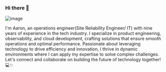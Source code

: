 ### Hi there 👋
![image](https://github.com/airinnlionhart/airinnlionhart/assets/49368013/079eb812-1b23-4d31-828f-11ae05b9d292)

I'm Aaron, an operations engineer(Site Reliability Engineer/ IT) with nine years of experience in the tech industry. I specialize in product engineering, observability, and cloud development, crafting solutions that ensure smooth operations and optimal performance. Passionate about leveraging technology to drive efficiency and innovation, I thrive in dynamic environments where I can apply my expertise to solve complex challenges. Let's connect and collaborate on building the future of technology together! 💻✨


